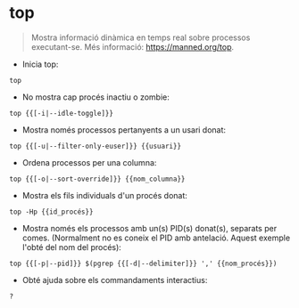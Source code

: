 # top

> Mostra informació dinàmica en temps real sobre processos executant-se.
> Més informació: <https://manned.org/top>.

- Inicia top:

`top`

- No mostra cap procés inactiu o zombie:

`top {{[-i|--idle-toggle]}}`

- Mostra només processos pertanyents a un usari donat:

`top {{[-u|--filter-only-euser]}} {{usuari}}`

- Ordena processos per una columna:

`top {{[-o|--sort-override]}} {{nom_columna}}`

- Mostra els fils individuals d'un procés donat:

`top -Hp {{id_procés}}`

- Mostra només els processos amb un(s) PID(s) donat(s), separats per comes. (Normalment no es coneix el PID amb antelació. Aquest exemple l'obté del nom del procés):

`top {{[-p|--pid]}} $(pgrep {{[-d|--delimiter]}} ',' {{nom_procés}})`

- Obté ajuda sobre els commandaments interactius:

`?`
